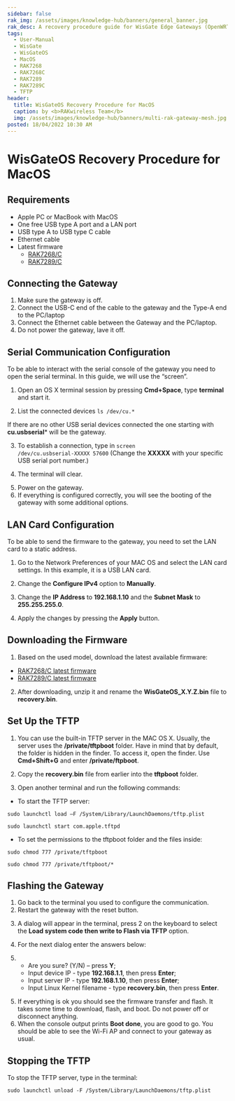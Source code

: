 ```yaml
---
sidebar: false
rak_img: /assets/images/knowledge-hub/banners/general_banner.jpg
rak_desc: A recovery procedure guide for WisGate Edge Gateways (OpenWRT) for MacOS.
tags:
  - User-Manual
  - WisGate
  - WisGateOS
  - MacOS
  - RAK7268
  - RAK7268C
  - RAK7289
  - RAK7289C
  - TFTP
header:
  title: WisGateOS Recovery Procedure for MacOS
  caption: by <b>RAKwireless Team</b>
  img: /assets/images/knowledge-hub/banners/multi-rak-gateway-mesh.jpg
posted: 18/04/2022 10:30 AM
---
```


# WisGateOS Recovery Procedure for MacOS

## Requirements

- Apple PC or MacBook with MacOS
- One free USB type A port and a LAN port
- USB type A to USB type C cable
- Ethernet cable
- Latest firmware
  - [RAK7268/C](https://downloads.rakwireless.com/LoRa/RAK7268/Firmware/RAK7268_Latest_Firmware.zip)
  - [RAK7289/C](https://downloads.rakwireless.com/LoRa/RAK7289/RAK7289_Latest_Firmware.zip)

## Connecting the Gateway

1. Make sure the gateway is off.
2. Connect the USB-C end of the cable to the gateway and the Type-A end to the PC/laptop
3. Connect the Ethernet cable between the Gateway and the PC/laptop.
4. Do not power the gateway, lave it off.

## Serial Communication Configuration

To be able to interact with the serial console of the gateway you need to open the serial terminal. In this guide, we will use the “screen”.

1. Open an OS X terminal session by pressing **Cmd+Space**, type **terminal** and start it.

2. List the connected devices <code>ls /dev/cu.*</code>

<rk-img
  src="/assets/images/knowledge-hub/tutorials/wisgateos-for-macos/1.png"
  width="60%"
  caption="Listing of connected devices"
/>

If there are no other USB serial devices connected the one starting with **cu.usbserial*** will be the gateway.

3. To establish a connection, type in <code>screen /dev/cu.usbserial-XXXXX 57600</code> (Change the **XXXXX** with your specific USB serial port number.)

<rk-img
  src="/assets/images/knowledge-hub/tutorials/wisgateos-for-macos/2.png"
  width="60%"
  caption="Typing in the USB serial port number"
/>

4. The terminal will clear.

<rk-img
  src="/assets/images/knowledge-hub/tutorials/wisgateos-for-macos/3.png"
  width="60%"
  caption="Blank terminal"
/>

5. Power on the gateway.
6. If everything is configured correctly, you will see the booting of the gateway with some additional options.

<rk-img
  src="/assets/images/knowledge-hub/tutorials/wisgateos-for-macos/4.png"
  width="60%"
  caption="Establishing the connection"
/>

## LAN Card Configuration

To be able to send the firmware to the gateway, you need to set the LAN card to a static address.

1. Go to the Network Preferences of your MAC OS and select the LAN card settings. In this example, it is a USB LAN card.

<rk-img
  src="/assets/images/knowledge-hub/tutorials/wisgateos-for-macos/5.png"
  width="60%"
  caption="LAN card settings"
/>

2. Change the **Configure IPv4** option to **Manually**.

<rk-img
  src="/assets/images/knowledge-hub/tutorials/wisgateos-for-macos/6.png"
  width="60%"
  caption="Changing the Configure IPv4 option"
/>

3. Change the **IP Address** to **192.168.1.10** and the **Subnet Mask** to **255.255.255.0**.

<rk-img
  src="/assets/images/knowledge-hub/tutorials/wisgateos-for-macos/7.png"
  width="60%"
  caption="Changing the IP Address and the Subnet Mask"
/>

4. Apply the changes by pressing the **Apply** button.

## Downloading the Firmware

1. Based on the used model, download the latest available firmware:
- [RAK7268/C latest firmware](https://downloads.rakwireless.com/LoRa/RAK7268/Firmware/RAK7268_Latest_Firmware.zip)
- [RAK7289/C latest firmware](https://downloads.rakwireless.com/LoRa/RAK7289/RAK7289_Latest_Firmware.zip)

2. After downloading, unzip it and rename the **WisGateOS_X.Y.Z.bin** file to **recovery.bin**.

## Set Up the TFTP

1. You can use the built-in TFTP server in the MAC OS X. Usually, the server uses the **/private/tftpboot** folder. Have in mind that by default, the folder is hidden in the finder.  To access it, open the finder. Use **Cmd+Shift+G** and enter **/private/ftpboot**.

<rk-img
  src="/assets/images/knowledge-hub/tutorials/wisgateos-for-macos/8.png"
  width="60%"
  caption="Finding the TFTP boot folder"
/>

2. Copy the **recovery.bin** file from earlier into the **tftpboot** folder.

<rk-img
  src="/assets/images/knowledge-hub/tutorials/wisgateos-for-macos/9.png"
  width="100%"
  caption="Finding the TFTP boot folder"
/>

3. Open another terminal and run the following commands:
- To start the TFTP server:

```
sudo launchctl load –F /System/Library/LaunchDaemons/tftp.plist
```

```
sudo launchctl start com.apple.tftpd
```

- To set the permissions to the tftpboot folder and the files inside:

```
sudo chmod 777 /private/tftpboot
```

```
sudo chmod 777 /private/tftpboot/*
```

<rk-img
  src="/assets/images/knowledge-hub/tutorials/wisgateos-for-macos/10.png"
  width="60%"
  caption="Executing the commands"
/>

## Flashing the Gateway

1. Go back to the terminal you used to configure the communication.
2. Restart the gateway with the reset button.

<rk-img
  src="/assets/images/knowledge-hub/tutorials/wisgateos-for-macos/11.png"
  width="60%"
  caption="Restarting the gateway"
/>

3. A dialog will appear in the terminal, press 2 on the keyboard to select the **Load system code then write to Flash via TFTP** option.

4. For the next dialog enter the answers below:

5. - Are you sure? (Y/N) – press **Y**;
   - Input device IP - type **192.168.1.1**, then press **Enter**;
   - Input server IP - type **192.168.1.10**, then press **Enter**;
   - Input Linux Kernel filename - type **recovery.bin**, then press **Enter**.

<rk-img
  src="/assets/images/knowledge-hub/tutorials/wisgateos-for-macos/12.png"
  width="60%"
  caption="Dialog"
/>

<rk-img
  src="/assets/images/knowledge-hub/tutorials/wisgateos-for-macos/13.png"
  width="60%"
  caption="Loading"
/>

5. If everything is ok you should see the firmware transfer and flash. It takes some time to download, flash, and boot. Do not power off or disconnect anything.
6. When the console output prints **Boot done**, you are good to go. You should be able to see the Wi-Fi AP and connect to your gateway as usual.

<rk-img
  src="/assets/images/knowledge-hub/tutorials/wisgateos-for-macos/14.png"
  width="60%"
  caption="Boot Done"
/>

## Stopping the TFTP

To stop the TFTP server, type in the terminal:

```
sudo launchctl unload -F /System/Library/LaunchDaemons/tftp.plist
```
